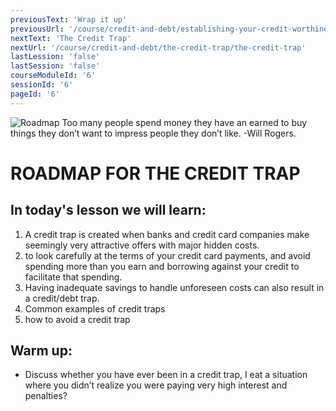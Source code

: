 ```yaml
---
previousText: 'Wrap it up'
previousUrl: '/course/credit-and-debt/establishing-your-credit-worthiness/summary'
nextText: 'The Credit Trap'
nextUrl: '/course/credit-and-debt/the-credit-trap/the-credit-trap'
lastLession: 'false'
lastSession: 'false'
courseModuleId: '6'
sessionId: '6'
pageId: '6'
---
```


![Roadmap](/assets/img/roadmap.png)
<sparkle-character-intro class="shift-up-overlap" position="right" character="yuna">
Too many people spend money they have an earned to buy things they don’t want to impress people they don’t like. -Will Rogers.</sparkle-character-intro>

# ROADMAP FOR THE CREDIT TRAP

## In today's lesson we will learn:

1. A credit trap is created when banks and credit card companies make seemingly very attractive offers with major hidden costs.
2. to look carefully at the terms of your credit card payments, and avoid spending more than you earn and borrowing against your credit to facilitate that spending.
3. Having inadequate savings to handle unforeseen costs can also result in a credit/debt trap.
4. Common examples of credit traps
5. how to avoid a credit trap

## Warm up:
- Discuss whether you have ever been in a credit trap, I eat a situation where you didn’t realize you were paying very high interest and penalties?
